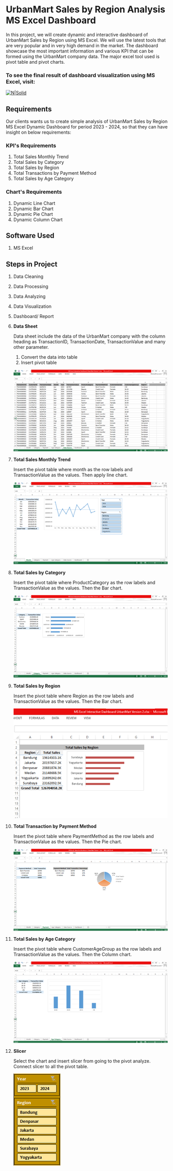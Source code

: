 # UrbanMart Sales by Region Analysis MS Excel Dashboard

In this project, we will create dynamic and interactive dashboard of UrbanMart Sales by Region using MS Excel. We will use the latest tools that are very popular and in very high demand in the market. The dashboard showcase the most important information and various KPI that can be formed using the UrbanMart company data. The major excel tool used is pivot table and pivot charts.

### To see the final result of dashboard visualization using MS Excel, visit:

[![N|Solid](https://img.shields.io/badge/Microsoft_Excel-217346?style=for-the-badge&logo=microsoft-excel&logoColor=white)](https://1drv.ms/x/c/0650c4db5a26dd3c/IQQS_RV_r5KeRrQst9k7BbjhAR00GLIk-s5Oi9YHeV2CEZ4?em=2&AllowTyping=True&ActiveCell='Dashboard'!T17&wdHideGridlines=True&wdHideHeaders=True&wdInConfigurator=True&wdInConfigurator=True)

## Requirements

Our clients wants us to create simple analysis of UrbanMart Sales by Region MS Excel Dynamic Dashboard for period 2023 - 2024, so that they can have insight on below requirements:

### KPI's Requirements
1. Total Sales Monthly Trend
2. Total Sales by Category
3. Total Sales by Region
3. Total Transactions by Payment Method
4. Total Sales by Age Category

### Chart's Requirements
1. Dynamic Line Chart
2. Dynamic Bar Chart
3. Dynamic Pie Chart
4. Dynamic Column Chart

## Software Used
1. MS Excel

## Steps in Project
1. Data Cleaning
2. Data Processing
3. Data Analyzing
4. Data Visualization
5. Dashboard/ Report

1. **Data Sheet**

    Data sheet include the data of the UrbanMart company with the column heading as TransactionID, TransactionDate, TransactionValue and many other parameter.

    1. Convert the data into table
    2. Insert pivot table 

    ![image alt](https://github.com/Biancaninna/MS-Excel-Interactive-Dashboard-Version-2-UrbanMart-Sales/blob/9c43de6b82b33462beaca7aa444309aa8cad9dfa/images/Data%20Source.png)

2. **Total Sales Monthly Trend**

    Insert the pivot table where month as the row labels and TransactionValue as the values. Then apply line chart.

    ![image alt](https://github.com/Biancaninna/MS-Excel-Interactive-Dashboard-Version-2-UrbanMart-Sales/blob/9c43de6b82b33462beaca7aa444309aa8cad9dfa/images/Total%20Sales%20Monthly%20Trend.png)

3. **Total Sales by Category**

    Insert the pivot table where ProductCategory as the row labels and TransactionValue as the values. Then the Bar chart.

   ![image alt](https://github.com/Biancaninna/MS-Excel-Interactive-Dashboard-Version-2-UrbanMart-Sales/blob/9c43de6b82b33462beaca7aa444309aa8cad9dfa/images/Total%20Sales%20by%20Category.png)

4. **Total Sales by Region**

    Insert the pivot table where Region as the row labels and TransactionValue as the values. Then the Bar chart.

   ![image alt](https://github.com/Biancaninna/MS-Excel-Interactive-Dashboard-Version-2-UrbanMart-Sales/blob/9c43de6b82b33462beaca7aa444309aa8cad9dfa/images/Total%20Sales%20by%20Region.png)

5. **Total Transaction by Payment Method**

    Insert the pivot table where PaymentMethod as the row labels and TransactionValue as the values. Then the Pie chart.

   ![image alt](https://github.com/Biancaninna/MS-Excel-Interactive-Dashboard-Version-2-UrbanMart-Sales/blob/9c43de6b82b33462beaca7aa444309aa8cad9dfa/images/Total%20Transaction%20by%20Payment%20Method.png)

5. **Total Sales by Age Category**

    Insert the pivot table where CustomerAgeGroup as the row labels and TransactionValue as the values. Then the Column chart.

   ![image alt](https://github.com/Biancaninna/MS-Excel-Interactive-Dashboard-Version-2-UrbanMart-Sales/blob/9c43de6b82b33462beaca7aa444309aa8cad9dfa/images/Total%20Sales%20by%20Age%20Category.png) 

6.  **Slicer**

    Select the chart and insert slicer from going to the pivot analyze. Connect slicer to all the pivot table.

    ![image alt](https://github.com/Biancaninna/MS-Excel-Interactive-Dashboard-Version-2-UrbanMart-Sales/blob/9c43de6b82b33462beaca7aa444309aa8cad9dfa/images/Slicer.png) 

